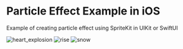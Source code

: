 # Particle Effect Example in iOS
Example of creating particle effect using SpriteKit in UIKit or SwiftUI

![heart_explosion](https://user-images.githubusercontent.com/11623298/211004041-cb5b529e-edc0-4177-ac8b-f67453036cab.gif)
![rise](https://user-images.githubusercontent.com/11623298/211004043-7b64a209-3b15-4275-9d6d-e8508a065407.gif)
![snow](https://user-images.githubusercontent.com/11623298/211004025-b84740cf-6239-490d-a038-4625576b69f9.gif)
